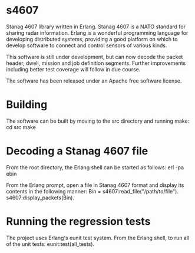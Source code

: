# s4607
Stanag 4607 library written in Erlang. Stanag 4607 is a NATO standard for sharing radar information. Erlang is a wonderful programming language for developing distributed systems, providing a good platform on which to develop software to connect and control sensors of various kinds. 

This software is still under development, but can now decode the packet header, dwell, mission and job definition segments. Further improvements including better test coverage will follow in due course. 

The software has been released under an Apache free software license.

# Building
The software can be built by moving to the src directory and running make:
cd src
make

# Decoding a Stanag 4607 file
From the root directory, the Erlang shell can be started as follows:
erl -pa ebin

From the Erlang prompt, open a file in Stanag 4607 format and display its contents in the following manner:
Bin = s4607:read_file("/path/to/file").
s4607:display_packets(Bin).

# Running the regression tests
The project uses Erlang's eunit test system. From the Erlang shell, to run all of the unit tests:
eunit:test(all_tests).
